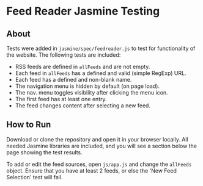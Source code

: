 # Feed Reader Jasmine Testing

## About

Tests were added in `jasmine/spec/feedreader.js` to test for functionality of the website.  The following tests are included:

- RSS feeds are defined in `allFeeds` and are not empty.
- Each feed in `allFeeds` has a defined and valid (simple RegExp) URL.
- Each feed has a defined and non-blank name.
- The navigation menu is hidden by default (on page load).
- The nav. menu toggles visibility after clicking the menu icon.
- The first feed has at least one entry.
- The feed changes content after selecting a new feed.

## How to Run

Download or clone the repository and open it in your browser locally.  All needed Jasmine libraries are included, and you will see a section below the page showing the test results.

To add or edit the feed sources, open `js/app.js` and change the `allFeeds` object. Ensure that you have at least 2 feeds, or else the 'New Feed Selection' test will fail.